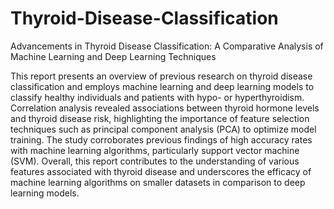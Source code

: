 # Thyroid-Disease-Classification
Advancements in Thyroid Disease Classification: A Comparative Analysis of Machine Learning and Deep Learning Techniques

This report presents an overview of previous research on thyroid disease classification and employs machine learning and deep learning models to classify healthy individuals and patients with hypo- or hyperthyroidism. Correlation analysis revealed associations between thyroid hormone levels and thyroid disease risk, highlighting the importance of feature selection techniques such as principal component analysis (PCA) to optimize model training. The study corroborates previous findings of high accuracy rates with machine learning algorithms, particularly support vector machine (SVM). Overall, this report contributes to the understanding of various features associated with thyroid disease and underscores the efficacy of machine learning algorithms on smaller datasets in comparison to deep learning models.
